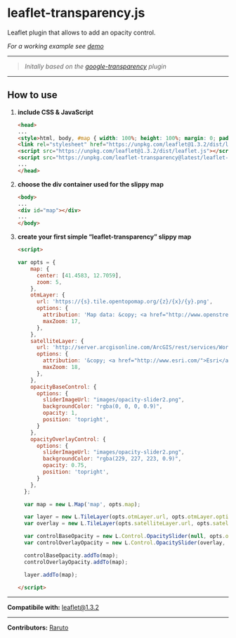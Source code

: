 # leaflet-transparency.js
Leaflet plugin that allows to add an opacity control.

_For a working example see [demo](https://raruto.github.io/leaflet-transparency/examples/leaflet-transparency.html)_

---

> _Initally based on the [google-transparency](https://github.com/Raruto/google-transparency) plugin_

---

## How to use

1. **include CSS & JavaScript**
    ```html
    <head>
    ...
    <style>html, body, #map { width: 100%; height: 100%; margin: 0; padding: 0; }</style>
    <link rel="stylesheet" href="https://unpkg.com/leaflet@1.3.2/dist/leaflet.css" />
    <script src="https://unpkg.com/leaflet@1.3.2/dist/leaflet.js"></script>
    <script src="https://unpkg.com/leaflet-transparency@latest/leaflet-transparency.js"></script>
    ...
    </head>
    ```
2. **choose the div container used for the slippy map**
    ```html
    <body>
    ...
    <div id="map"></div>
    ...
    </body>
    ```
3. **create your first simple “leaflet-transparency” slippy map**
    ```html
    <script>

    var opts = {
        map: {
          center: [41.4583, 12.7059],
          zoom: 5,
        },
        otmLayer: {
          url: 'https://{s}.tile.opentopomap.org/{z}/{x}/{y}.png',
          options: {
            attribution: 'Map data: &copy; <a href="http://www.openstreetmap.org/copyright">OpenStreetMap</a>, <a href="http://viewfinderpanoramas.org">SRTM</a> | Map style: &copy; <a href="https://opentopomap.org">OpenTopoMap</a> (<a href="https://creativecommons.org/licenses/by-sa/3.0/">CC-BY-SA</a>)',
            maxZoom: 17,
          },
        },
        satelliteLayer: {
          url: 'http://server.arcgisonline.com/ArcGIS/rest/services/World_Imagery/MapServer/tile/{z}/{y}/{x}',
          options: {
            attribution: '&copy; <a href="http://www.esri.com/">Esri</a>',
            maxZoom: 18,
          },
        },
        opacityBaseControl: {
          options: {
            sliderImageUrl: "images/opacity-slider2.png",
            backgroundColor: "rgba(0, 0, 0, 0.9)",
            opacity: 1,
            position: 'topright',
          }
        },
        opacityOverlayControl: {
          options: {
            sliderImageUrl: "images/opacity-slider2.png",
            backgroundColor: "rgba(229, 227, 223, 0.9)",
            opacity: 0.75,
            position: 'topright',
          }
        },
      };

      var map = new L.Map('map', opts.map);

      var layer = new L.TileLayer(opts.otmLayer.url, opts.otmLayer.options);
      var overlay = new L.TileLayer(opts.satelliteLayer.url, opts.satelliteLayer.options);

      var controlBaseOpacity = new L.Control.OpacitySlider(null, opts.opacityBaseControl.options);
      var controlOverlayOpacity = new L.Control.OpacitySlider(overlay, opts.opacityOverlayControl.options);      

      controlBaseOpacity.addTo(map);
      controlOverlayOpacity.addTo(map);      

      layer.addTo(map);      

    </script>
    ```
---

**Compatibile with:** leaflet@1.3.2

---

**Contributors:** [Raruto](https://github.com/Raruto/leaflet-transparency)
